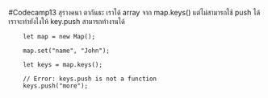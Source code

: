 #Codecamp13
สุรางคนา ตากันธะ
เราได้ array จาก map.keys() แต่ไม่สามารถใช้ push ได้ เราจะทำยังไงให้ key.push สามารถทำงานได้

        let map = new Map();

        map.set("name", "John");

        let keys = map.keys();

        // Error: keys.push is not a function
        keys.push("more");